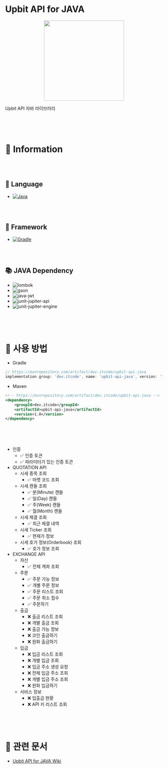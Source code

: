 # Upbit API for JAVA

<p align="center">
  <img src="https://user-images.githubusercontent.com/50317129/145045058-9f97a7fa-6bb8-4284-a721-144c4921b544.png" width="256px" height="256px" />
</p>

Upbit API 자바 라이브러리

<br />
<br />
<br />










# 📙 Information

<br />
<br />





## **💬 Language**

* [![Java](http://img.shields.io/badge/java-v1.8+-007396?style=flat&logo=java&logoWidth=25)](https://www.java.com/ko/)

<br />
<br />





## **🧱 Framework**

* [![Gradle](https://img.shields.io/badge/Gradle-02303A?style=flat-square&logo=gradle&logoWidth=25)](https://gradle.org/)

<br />
<br />





## **📚 JAVA Dependency**

* ![lombok](https://img.shields.io/badge/lombok-v1.18.22-blue)
* ![gson](https://img.shields.io/badge/gson-v2.8.9-blue)
* ![java-jwt](https://img.shields.io/badge/java--jwt-v3.18.2-blue)
* ![junit-jupiter-api](https://img.shields.io/badge/junit--jupiter--api-v5.8.2-blue)
* ![junit-jupiter-engine](https://img.shields.io/badge/junit--jupiter--engine-v5.8.2-blue)

<br />
<br />
<br />










# 📄 사용 방법

* Gradle

``` gradle
// https://mvnrepository.com/artifact/dev.itcode/upbit-api-java
implementation group: 'dev.itcode', name: 'upbit-api-java', version: '1.0'
```

* Maven

``` xml
<!-- https://mvnrepository.com/artifact/dev.itcode/upbit-api-java -->
<dependency>
    <groupId>dev.itcode</groupId>
    <artifactId>upbit-api-java</artifactId>
    <version>1.0</version>
</dependency>
```

<br />
<br />
<br />

* 인증
  * ✅ 인증 토큰
  * ✅ 파라미터가 있는 인증 토큰
* QUOTATION API
  * 시세 종목 조회
    * ✅ 마켓 코드 조회
  * 시세 캔들 조회
    * ✅ 분(Minute) 캔들
    * ✅ 일(Day) 캔들
    * ✅ 주(Week) 캔들
    * ✅ 월(Month) 캔들
  * 시세 체결 조회
    * ✅ 최근 체결 내역
  * 시세 Ticker 조회
    * ✅ 현재가 정보
  * 시세 호가 정보(Orderbook) 조회
    * ✅ 호가 정보 조회
* EXCHANGE API
  * 자산
    * ✅ 전체 계좌 조회
  * 주문
    * ✅ 주문 가능 정보
    * ✅ 개별 주문 정보
    * ✅ 주문 리스트 조회
    * ✅ 주문 취소 접수
    * ✅ 주문하기
  * 출금
    * ❌ 출금 리스트 조회
    * ❌ 개별 출금 조회
    * ❌ 출금 가능 정보
    * ❌ 코인 출금하기
    * ❌ 원화 출금하기
  * 입금
    * ❌ 입금 리스트 조회
    * ❌ 개별 입금 조회
    * ❌ 입금 주소 생성 요청
    * ❌ 전체 입금 주소 조회
    * ❌ 개별 입금 주소 조회
    * ❌ 원화 입금하기
  * 서비스 정보
    * ❌ 입출금 현황
    * ❌ API 키 리스트 조회

<br />
<br />
<br />










# 📄 관련 문서

* [Upbit API for JAVA Wiki](https://github.com/RWB0104/upbit-api-java/wiki)
